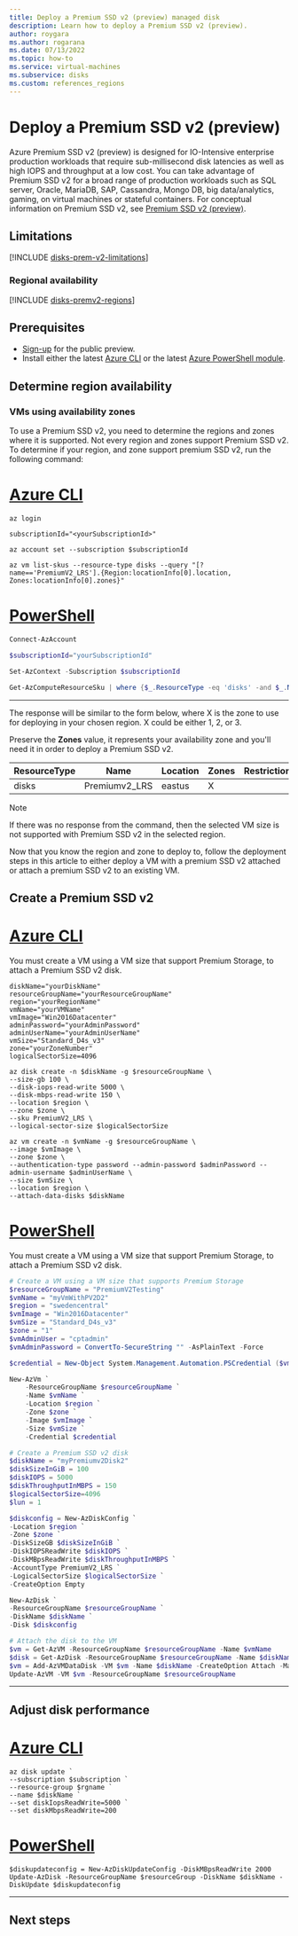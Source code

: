 ```yaml
---
title: Deploy a Premium SSD v2 (preview) managed disk
description: Learn how to deploy a Premium SSD v2 (preview).
author: roygara
ms.author: rogarana
ms.date: 07/13/2022
ms.topic: how-to
ms.service: virtual-machines
ms.subservice: disks
ms.custom: references_regions
---
```


# Deploy a Premium SSD v2 (preview)

Azure Premium SSD v2 (preview) is designed for IO-Intensive enterprise production workloads that require sub-millisecond disk latencies as well as high IOPS and throughput at a low cost. You can take advantage of Premium SSD v2 for a broad range of production workloads such as SQL server, Oracle, MariaDB, SAP, Cassandra, Mongo DB, big data/analytics, gaming, on virtual machines or stateful containers. For conceptual information on Premium SSD v2, see [Premium SSD v2 (preview)](disks-types.md#Premium-ssd-v2-preview).

## Limitations

[!INCLUDE [disks-prem-v2-limitations](../../includes/disks-prem-v2-limitations.md)]

### Regional availability

[!INCLUDE [disks-premv2-regions](../../includes/disks-premv2-regions.md)]

## Prerequisites

- [Sign-up](https://aka.ms/PremiumSSDv2PreviewForm) for the public preview.
- Install either the latest [Azure CLI](/cli/azure/install-azure-cli) or the latest [Azure PowerShell module](/powershell/azure/install-az-ps?view=azps-8.1.0). 

## Determine region availability

### VMs using availability zones

To use a Premium SSD v2, you need to determine the regions and zones where it is supported. Not every region and zones support Premium SSD v2. To determine if your region, and zone support premium SSD v2, run the following command:

# [Azure CLI](#tab/azure-cli)

```azurecli
az login

subscriptionId="<yourSubscriptionId>"

az account set --subscription $subscriptionId

az vm list-skus --resource-type disks --query "[?name=='PremiumV2_LRS'].{Region:locationInfo[0].location, Zones:locationInfo[0].zones}" 
```

# [PowerShell](#tab/azure-powershell)

```powershell
Connect-AzAccount

$subscriptionId="yourSubscriptionId"

Set-AzContext -Subscription $subscriptionId

Get-AzComputeResourceSku | where {$_.ResourceType -eq 'disks' -and $_.Name -eq 'Premiumv2_LRS'} 
```

---

The response will be similar to the form below, where X is the zone to use for deploying in your chosen region. X could be either 1, 2, or 3.

Preserve the **Zones** value, it represents your availability zone and you'll need it in order to deploy a Premium SSD v2.

|ResourceType  |Name  |Location  |Zones  |Restriction  |Capability  |Value  |
|---------|---------|---------|---------|---------|---------|---------|
|disks     |Premiumv2_LRS         |eastus         | X       |         |         |         |

> [!NOTE]
> If there was no response from the command, then the selected VM size is not supported with Premium SSD v2 in the selected region.

Now that you know the region and zone to deploy to, follow the deployment steps in this article to either deploy a VM with a premium SSD v2 attached or attach a premium SSD v2 to an existing VM.

## Create a Premium SSD v2


# [Azure CLI](#tab/azure-cli)

You must create a VM using a VM size that support Premium Storage, to attach a Premium SSD v2 disk.


```azurecli-interactive
diskName="yourDiskName"
resourceGroupName="yourResourceGroupName"
region="yourRegionName"
vmName="yourVMName"
vmImage="Win2016Datacenter"
adminPassword="yourAdminPassword"
adminUserName="yourAdminUserName"
vmSize="Standard_D4s_v3"
zone="yourZoneNumber"
logicalSectorSize=4096

az disk create -n $diskName -g $resourceGroupName \
--size-gb 100 \
--disk-iops-read-write 5000 \
--disk-mbps-read-write 150 \
--location $region \
--zone $zone \
--sku PremiumV2_LRS \
--logical-sector-size $logicalSectorSize

az vm create -n $vmName -g $resourceGroupName \
--image $vmImage \
--zone $zone \
--authentication-type password --admin-password $adminPassword --admin-username $adminUserName \
--size $vmSize \
--location $region \
--attach-data-disks $diskName
```

# [PowerShell](#tab/azure-powershell)

You must create a VM using a VM size that support Premium Storage, to attach a Premium SSD v2 disk.

```powershell
# Create a VM using a VM size that supports Premium Storage
$resourceGroupName = "PremiumV2Testing"
$vmName = "myVmWithPV2D2"
$region = "swedencentral"
$vmImage = "Win2016Datacenter"
$vmSize = "Standard_D4s_v3"
$zone = "1"
$vmAdminUser = "cptadmin"
$vmAdminPassword = ConvertTo-SecureString "" -AsPlainText -Force

$credential = New-Object System.Management.Automation.PSCredential ($vmAdminUser, $vmAdminPassword);

New-AzVm `
    -ResourceGroupName $resourceGroupName `
    -Name $vmName `
    -Location $region `
    -Zone $zone `
    -Image $vmImage `
    -Size $vmSize `
    -Credential $credential

# Create a Premium SSD v2 disk
$diskName = "myPremiumv2Disk2"
$diskSizeInGiB = 100
$diskIOPS = 5000
$diskThroughputInMBPS = 150
$logicalSectorSize=4096
$lun = 1

$diskconfig = New-AzDiskConfig `
-Location $region `
-Zone $zone `
-DiskSizeGB $diskSizeInGiB `
-DiskIOPSReadWrite $diskIOPS `
-DiskMBpsReadWrite $diskThroughputInMBPS `
-AccountType PremiumV2_LRS `
-LogicalSectorSize $logicalSectorSize `
-CreateOption Empty

New-AzDisk `
-ResourceGroupName $resourceGroupName `
-DiskName $diskName `
-Disk $diskconfig

# Attach the disk to the VM
$vm = Get-AzVM -ResourceGroupName $resourceGroupName -Name $vmName
$disk = Get-AzDisk -ResourceGroupName $resourceGroupName -Name $diskName
$vm = Add-AzVMDataDisk -VM $vm -Name $diskName -CreateOption Attach -ManagedDiskId $disk.Id -Lun $lun
Update-AzVM -VM $vm -ResourceGroupName $resourceGroupName
```

---

## Adjust disk performance

# [Azure CLI](#tab/azure-cli)

```azurecli
az disk update `
--subscription $subscription `
--resource-group $rgname `
--name $diskName `
--set diskIopsReadWrite=5000 `
--set diskMbpsReadWrite=200
```

# [PowerShell](#tab/azure-powershell)

```azurepowershell
$diskupdateconfig = New-AzDiskUpdateConfig -DiskMBpsReadWrite 2000
Update-AzDisk -ResourceGroupName $resourceGroup -DiskName $diskName -DiskUpdate $diskupdateconfig
```
---

## Next steps